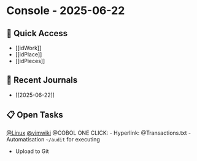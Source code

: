 # Console - 2025-06-22

## 🔗 Quick Access
- [[idWork]]
- [[idPlace]]
- [[idPieces]]

## 📖 Recent Journals
- [[2025-06-22]]

## 📋 Open Tasks
[@Linux](@Linux)
[@vimwiki](@vimwiki)
@COBOL
	ONE CLICK:
	- Hyperlink: @Transactions.txt
	- Automatisation `~/audit` for executing
- Upload to Git
